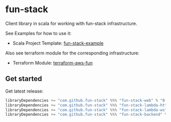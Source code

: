 # fun-stack

Client library in scala for working with fun-stack infrastructure.

See Examples for how to use it:
- Scala Project Template: [fun-stack-example](https://github.com/fun-stack/fun-stack-example)

Also see terraform module for the corresponding infrastructure:
- Terraform Module: [terraform-aws-fun](https://github.com/fun-stack/terraform-aws-fun)

## Get started

Get latest release:
```scala
libraryDependencies += "com.github.fun-stack" %%% "fun-stack-web" % "0.3.0"
libraryDependencies += "com.github.fun-stack" %%% "fun-stack-lambda-http" % "0.3.0"
libraryDependencies += "com.github.fun-stack" %%% "fun-stack-lambda-ws" % "0.3.0"
libraryDependencies += "com.github.fun-stack" %%% "fun-stack-backend" % "0.3.0"
```
